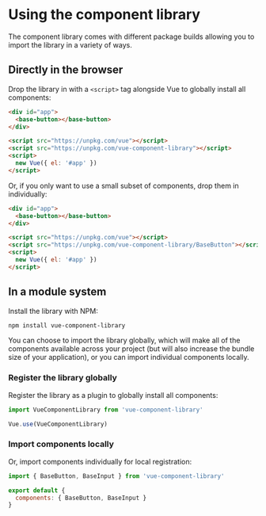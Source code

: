 # Using the component library

The component library comes with different package builds allowing you to import the library in a variety of ways.

## Directly in the browser

Drop the library in with a `<script>` tag alongside Vue to globally install all components:

```html
<div id="app">
  <base-button></base-button>
</div>

<script src="https://unpkg.com/vue"></script>
<script src="https://unpkg.com/vue-component-library"></script>
<script>
  new Vue({ el: '#app' })
</script>
```

Or, if you only want to use a small subset of components, drop them in individually:

```html
<div id="app">
  <base-button></base-button>
</div>

<script src="https://unpkg.com/vue"></script>
<script src="https://unpkg.com/vue-component-library/BaseButton"></script>
<script>
  new Vue({ el: '#app' })
</script>
```

## In a module system

Install the library with NPM:

```bash
npm install vue-component-library
```

You can choose to import the library globally, which will make all of the components available across your project (but will also increase the bundle size of your application), or you can import individual components locally.

### Register the library globally

Register the library as a plugin to globally install all components:

```js
import VueComponentLibrary from 'vue-component-library'

Vue.use(VueComponentLibrary)
```

### Import components locally

Or, import components individually for local registration:

```js
import { BaseButton, BaseInput } from 'vue-component-library'

export default {
  components: { BaseButton, BaseInput }
}
```
